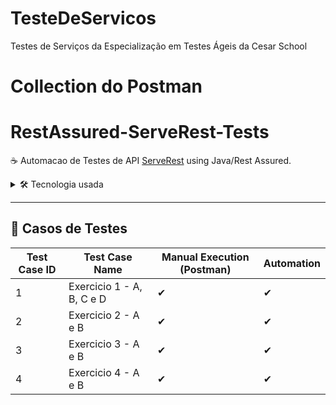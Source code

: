 # TesteDeServicos
Testes de Serviços da Especialização em Testes Ágeis da Cesar School

# Collection do Postman 

# RestAssured-ServeRest-Tests
☕ Automacao de Testes de API [ServeRest](https://serverest.dev) using Java/Rest Assured.

<details>
  <summary>🛠 Tecnologia usada </summary>
  
- Java
- Gradle
- Rest Assured
- jUnit
- Hamcrest
- 
</details>

---

## 📄 Casos de Testes

| Test Case ID | Test Case Name                | Manual Execution (Postman) | Automation |
| ------------ | ------------------------------| -------------------------- | ---------- |
| 1            | Exercicio 1 - A, B, C e D     | ✔                          | ✔          |
| 2            | Exercicio 2 - A e B           | ✔                          | ✔          |
| 3            | Exercicio 3 - A e B           | ✔                          | ✔          |
| 4            | Exercicio 4 - A e B           | ✔                          | ✔          |

